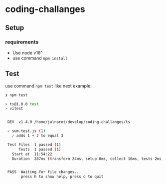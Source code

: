 # coding-challanges

## Setup

### requirements

- Use node v16^
- use command `npm install `
## Test

use command `npm test` like next example:

```bash
❯ npm test

> ts@1.0.0 test
> vitest


 DEV  v1.4.0 /home/julnarot/develop/coding-challanges/ts

 ✓ sum.test.js (1)
   ✓ adds 1 + 2 to equal 3

 Test Files  1 passed (1)
      Tests  1 passed (1)
   Start at  11:54:22
   Duration  287ms (transform 24ms, setup 0ms, collect 16ms, tests 2ms, environment 0ms, prepare 81ms)


 PASS  Waiting for file changes...
       press h to show help, press q to quit
```